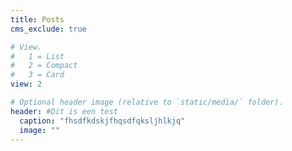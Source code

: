 ```yaml
---
title: Posts
cms_exclude: true

# View.
#   1 = List
#   2 = Compact
#   3 = Card
view: 2

# Optional header image (relative to `static/media/` folder).
header: #Dit is een test
  caption: "fhsdfkdskjfhqsdfqksljhlkjq"
  image: ""
---
```

